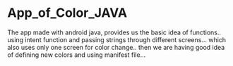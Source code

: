 # App_of_Color_JAVA
The app made with android java, provides us the basic idea of functions..
using intent function and passing strings through different screens...
which also uses only one screen for color change..
then we are having good idea of defining new colors and using manifest file...
